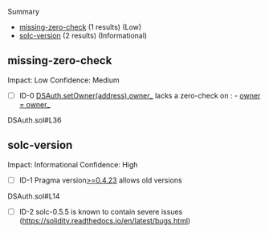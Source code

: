 Summary
 - [missing-zero-check](#missing-zero-check) (1 results) (Low)
 - [solc-version](#solc-version) (2 results) (Informational)
## missing-zero-check
Impact: Low
Confidence: Medium
 - [ ] ID-0
[DSAuth.setOwner(address).owner_](DSAuth.sol#L36) lacks a zero-check on :
		- [owner = owner_](DSAuth.sol#L40)

DSAuth.sol#L36


## solc-version
Impact: Informational
Confidence: High
 - [ ] ID-1
Pragma version[>=0.4.23](DSAuth.sol#L14) allows old versions

DSAuth.sol#L14


 - [ ] ID-2
solc-0.5.5 is known to contain severe issues (https://solidity.readthedocs.io/en/latest/bugs.html)
